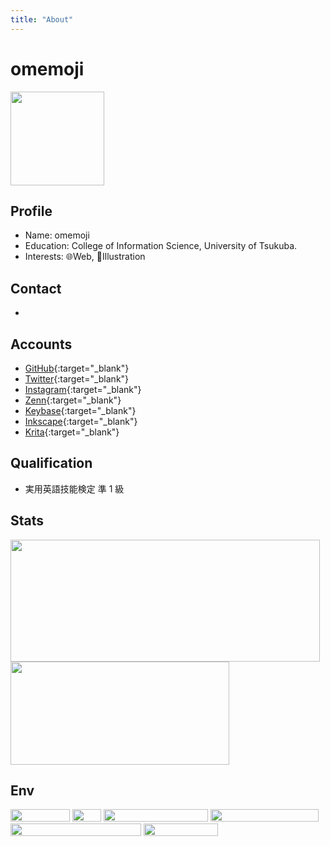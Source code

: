 ```yaml
---
title: "About"
---
```


# omemoji

<img src="/omemoji_about.png" width=150 height="150" />

## Profile

- Name: omemoji
- Education: College of Information Science, University of Tsukuba.
- Interests: 🌐Web, 🎨Illustration

## Contact

- <Contact></Contact>

## Accounts

- [GitHub](https://github.com/omemoji){:target="\_blank"}
- [Twitter](https://twitter.com/omemoji_itf){:target="\_blank"}
- [Instagram](https://instagram.com/omemoji){:target="\_blank"}
- [Zenn](https://zenn.dev/omemoji){:target="\_blank"}
- [Keybase](https://keybase.io/omemoji){:target="\_blank"}
- [Inkscape](https://inkscape.org/~omemoji){:target="\_blank"}
- [Krita](https://krita-artists.org/u/omemoji/summary){:target="\_blank"}

## Qualification

- 実用英語技能検定 準 1 級

## Stats

<img src="https://github-readme-stats.vercel.app/api?username=omemoji&show_icons=true" width="495" height="195">

<img src="https://github-readme-stats.vercel.app/api/top-langs/?username=omemoji&layout=compact" width="350" height="165">

## Env

<img href="https://ubuntu.com" src="https://img.shields.io/badge/OS-Ubuntu-E95420.svg?logo=ubuntu&logoColor=E95420&style=flat" width="95" height="20" style="display:inline-block"> <img src="https://img.shields.io/badge/DE-i3-7ca7c2.svg?&style=flat" width="46" height="20" style="display:inline-block"> <img src="https://img.shields.io/badge/Browser-Google%20Chrome-4285F4.svg?logo=googlechrome&logoColor=fff&style=flat" width="167" height="20" style="display:inline-block"> <img src="https://img.shields.io/badge/Editor-Visual%20Studio%20Code-007ACC.svg?logo=visualstudiocode&logoColor=007ACC&style=flat" width="173" height="20" style="display:inline-block"> <img src="https://img.shields.io/badge/Vector%20Graphics%20Editor-Inkscape-000.svg?logo=inkscape&logoColor=000&style=flat" width="209" height="20" style="display:inline-block"> <img src="https://img.shields.io/badge/Paint%20Tool-Krita-ff1199.svg?logo=krita&logoColor=ff1199&style=flat" width="119" height="20" style="display:inline-block">
